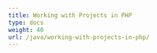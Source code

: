 ```yaml
---
title: Working with Projects in PHP
type: docs
weight: 40
url: /java/working-with-projects-in-php/
---
```

